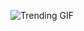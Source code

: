 
<!-- GIF_SECTION -->
![Trending GIF](https://media0.giphy.com/media/v1.Y2lkPThiYjIxNzcyODhmZWR5N3pyYnJkcGRyem16aHppcWdvdHZrZG1pNG51dWFodDRpMCZlcD12MV9naWZzX3NlYXJjaCZjdD1n/aHiv481xki1WdhQonS/giphy.gif)
<!-- END_GIF_SECTION -->
